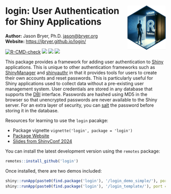 
# <img src="man/figures/login_hex.png" align="right" width="120" align="right" /> login: User Authentication for Shiny Applications

**Author:** Jason Bryer, Ph.D. <jason@bryer.org>  
**Website:** <https://jbryer.github.io/login/>

<!-- badges: start -->

[![R-CMD-check](https://github.com/jbryer/login/actions/workflows/R-CMD-check.yaml/badge.svg)](https://github.com/jbryer/login/actions/workflows/R-CMD-check.yaml)
[![](https://img.shields.io/badge/devel%20version-0.9.3-blue.svg)](https://github.com/jbryer/login)
[![](https://www.r-pkg.org/badges/version/login)](https://cran.r-project.org/package=login)
[![](https://img.shields.io/badge/doi-10.5281/zenodo.10987876-blue.svg)](https://doi.org/10.5281/zenodo.10987876)

<!-- badges: end -->

This package provides a framework for adding user authentication to
[Shiny](https://shiny.posit.co) applications. This is unique to other
authentication frameworks such as
[ShinyManager](https://datastorm-open.github.io/shinymanager/) and
[shinyauthr](https://github.com/PaulC91/shinyauthr?tab=readme-ov-file)
in that it provides tools for users to create their own accounts and
reset passwords. This is particularly useful for Shiny applications used
to collect data without a pre-existing user management system. User
credentials are stored in any database that supports the
[DBI](https://dbi.r-dbi.org) interface. Passwords are hashed using MD5
in the browser so that unencrypted passwords are never available to the
Shiny server. For an extra layer of security, you can
[salt](https://en.wikipedia.org/wiki/Salt_(cryptography)) the password
before storing it in the database.

Resources for learning to use the `login` pacakge:

- Package vignette `vignette('login', package = 'login')`
- [Package Website](https://jbryer.github.io/)
- [Slides from ShinyConf
  2024](https://github.com/jbryer/login/tree/main/inst/slides/login.pdf)

You can install the latest development version using the `remotes`
package:

``` r
remotes::install_github('login')
```

Once installed, there are two demos included:

``` r
shiny::runApp(paste0(find.package('login'), '/login_demo_simple/'), port = 2112)
shiny::runApp(paste0(find.package('login'), '/login_template/'), port = 2112)
```
